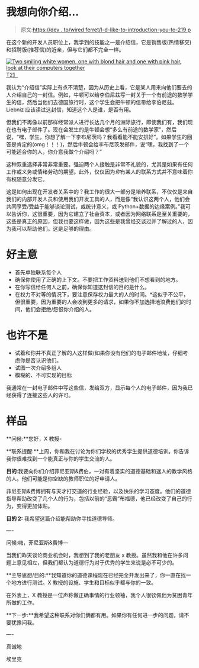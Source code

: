 # 我想向你介绍…

> 原文:[https://dev . to/wired ferret/I-d-like-to-introduction-you-to-219 p](https://dev.to/wiredferret/i-d-like-to-introduce-you-to-219p)

在这个新的开发人员职位上，我学到的技能之一是介绍信，它是销售版(热情移交)和招聘版(推荐信)的近亲，但与它们都不完全一样。

[![Two smiling white women, one with blond hair and one with pink hair, look at their computers together](../Images/a83dd1821514a3c02fab04a7e41dc53d.png)T2】](https://res.cloudinary.com/practicaldev/image/fetch/s--qMAPqIYT--/c_limit%2Cf_auto%2Cfl_progressive%2Cq_auto%2Cw_880/https://heidiwaterhouse.com/wp-content/uploads/2019/04/27089734327_43dd897cec_o-300x235.jpg)

我认为“介绍信”实际上有点不清楚，因为从历史上看，它是某人用来向他们要去的人介绍自己的一封信。例如，牛顿可以给李伯尼兹写一封关于一个有前途的数学学生的信，然后当他们去德国旅行时，这个学生会把牛顿的信带给李伯尼兹。Liebniz 应该读过这封信，知道这个人是谁，是否有用。

但我们不再像以前那样经常派人进行长达几个月的洲际旅行，即使我们有，我们现在也有电子邮件了。现在会发生的是牛顿会想“多么有前途的数学家”，然后说，“嘿，学生，你想了解一下李布尼茨吗？我看看能不能安排好”。如果学生的回答是肯定的(omg！！！)，然后牛顿会给李布尼茨发邮件，说“嘿，我找到了一个可能适合你的人，你介意我做个介绍吗？”

这种双重选择非常非常重要。强迫两个人接触是非常不礼貌的，尤其是如果有任何工作或义务或情绪劳动的期望。此外，仅仅因为*你*有某人的联系方式并不意味着你有权随意分发它。

这是如何出现在开发者关系中的？我工作的很大一部分是培养联系，不仅仅是来自我们的内部开发人员和使用我们开发工具的人，而是像“我认识这两个人，他们会共同享受/受益于能够谈论测试，或统计意义，或 Python+数据的边缘案例。”我可以告诉你，这很重要，因为它建立了社会资本，或者因为网络联系是至关重要的，这些是真正的原因，但我也要这样做，因为这些是我曾经交谈过并了解过的人，因为我可以帮助他们。这是足够的理由。

# [](#good-ideas)好主意

*   首先单独联系每个人
*   确保你使用了正确的上下文。不要把工作资料送到他们不想看到的地方。
*   在你写信给任何人之前，确保你知道这封信的目的是什么。
*   在权力不对等的情况下，要注意保存权力最大的人的时间。*这似乎不公平，但很重要，因为重要的人会收到更多的请求，如果你不加选择地浪费他们的时间，他们会拒绝/怨恨你介绍的人。

# [](#maybe-not)也许不是

*   试着和你并不真正了解的人这样做(如果你没有他们的电子邮件地址，仔细考虑你是否认识他们。
*   试图一次介绍多组人
*   模糊的、不可实现的目标

我通常在一封电子邮件中写这些信，发给双方，显示每个人的电子邮件，因为我已经获得了连接这些人的许可。

# [](#sample)样品

**问候:**您好，X 教授-

**联系提醒:**上周，你和我在讨论为你们学校的优秀学生提供道德培训。你告诉我你很难找到一个能真正与你的学生交流的人。

**目的**:我要向你们介绍菲尼亚斯&费伯，一对有着坚实的道德基础和迷人的教学风格的人。他们可能是你空缺的教师职位的好申请人。

菲尼亚斯&费博拥有与天才打交道的行业经验，以及快乐的学习态度。他们的道德指导帮助改变了几个人的行为，包括以前的“恶霸”布福德，他已经改变了自己的行为，变得更加体贴。

**目的 2:** 我希望这篇介绍能帮助你寻找道德导师。

—-

问候:嗨，菲尼亚斯&费博—

当我们昨天谈论商业机会时，我想到了我的老朋友 x 教授。虽然我和他在许多问题上意见相左，但我们都认为道德行为对于优秀的学生来说是必不可少的。

**主导思想/目的:**我知道你的道德课程现在已经完全开发出来了，你一直在找一个地方进行测试。X 教授的设施、学生和目标似乎都与你的一致。

在外表上，X 教授是一位声称做正确事情的行业领袖，我个人很钦佩他为贫困青年所做的工作。

**下一步:**我希望这种联系对你们俩都有用。如果你有任何进一步的问题，请不要犹豫问我。

—-

真诚地

埃里克